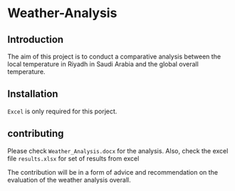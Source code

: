 # Weather-Analysis

## Introduction
The aim of this project is to conduct a comparative analysis between the local temperature in Riyadh in Saudi Arabia and the global overall temperature.


## Installation
`Excel` is only required for this porject. 

## contributing
Please check `Weather_Analysis.docx` for the analysis.
Also, check the excel file `results.xlsx` for set of results from excel

The contribution will be in a form of advice and recommendation on the evaluation of the weather analysis overall.
